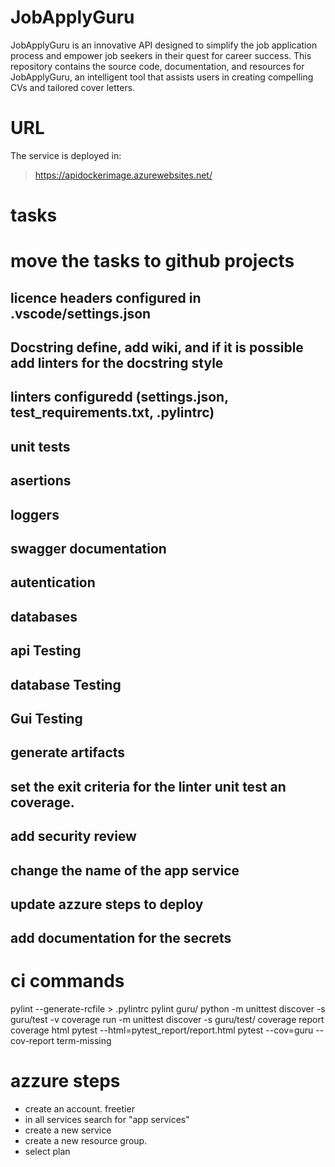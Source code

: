 # JobApplyGuru
JobApplyGuru is an innovative API designed to simplify the job application process and empower job seekers in their quest for career success. This repository contains the source code, documentation, and resources for JobApplyGuru, an intelligent tool that assists users in creating compelling CVs and tailored cover letters.

# URL

The service is deployed in:

> https://apidockerimage.azurewebsites.net/ 


# tasks
# move the tasks to github projects 
## licence headers               configured in .vscode/settings.json
## Docstring                     define, add wiki, and if it is possible add linters for the docstring style                      
## linters                       configuredd (settings.json, test_requirements.txt, .pylintrc)
## unit tests                    
## asertions
## loggers
## swagger documentation
## autentication
## databases
## api Testing
## database Testing
## Gui Testing
## generate artifacts
## set  the exit criteria for the linter unit test an coverage.
## add security review
## change the name of the app service
## update azzure steps to deploy
## add documentation for the secrets


# ci commands
pylint --generate-rcfile > .pylintrc
pylint guru/
python -m unittest discover -s guru/test -v
coverage run -m unittest discover -s guru/test/
coverage report
coverage html
pytest --html=pytest_report/report.html
pytest --cov=guru --cov-report term-missing

# azzure steps
- create an account. freetier
- in all services search for "app services"
- create a new service
- create a new resource group.
- select plan 
